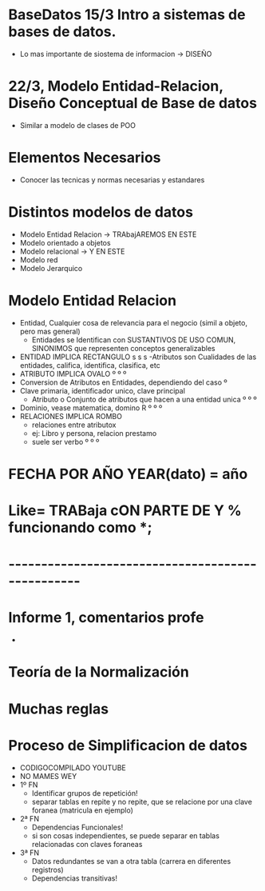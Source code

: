 # BaseDatos 15/3 Intro a sistemas de bases de datos.

- Lo mas importante de siostema de informacion -> DISEÑO
# 22/3, Modelo Entidad-Relacion, Diseño Conceptual de Base de datos
- Similar a modelo de clases de POO
# Elementos Necesarios
- Conocer las tecnicas y normas necesarias y estandares
# Distintos modelos de datos
 - Modelo Entidad Relacion -> TRAbajAREMOS EN ESTE
 - Modelo orientado a objetos
 - Modelo relacional -> Y EN ESTE
 - Modelo red
 - Modelo Jerarquico
# Modelo Entidad Relacion
 
 - Entidad, Cualquier cosa de relevancia para el negocio (simil a objeto, pero mas general)
   - Entidades se Identifican con SUSTANTIVOS DE USO COMUN, SINONIMOS que representen conceptos generalizables
 - ENTIDAD IMPLICA RECTANGULO
 s
 s
 s
 -Atributos son Cualidades de las entidades, califica, identifica, clasifica, etc
 - ATRIBUTO IMPLICA OVALO
 º
 º
 º
- Conversion de Atributos en Entidades, dependiendo del caso
º
- Clave primaria, identificador unico, clave principal
  - Atributo o Conjunto de atributos que hacen a una entidad unica
º
º
º
- Dominio, vease matematica, domino R
º
º
º
- RELACIONES IMPLICA ROMBO
  - relaciones entre atributox
  - ej: Libro y persona, relacion prestamo
  - suele ser verbo
º
º
º
# FECHA POR AÑO YEAR(dato) = año

# Like= TRABaja cON PARTE DE Y % funcionando como *;




# -------------------------------------------------

# Informe 1, comentarios profe
 - 
 
 
# Teoría de la Normalización
# Muchas reglas
# Proceso de Simplificacion de datos
- CODIGOCOMPILADO YOUTUBE
- NO MAMES WEY
- 1º FN
  - Identificar grupos de repetición!
  - separar tablas en repite y no repite, que se relacione por una clave foranea (matricula en ejemplo)
- 2ª FN
  - Dependencias Funcionales!
  - si son cosas independientes, se puede separar en tablas relacionadas con claves foraneas
- 3ª FN
  - Datos redundantes se van a otra tabla (carrera en diferentes registros)
  - Dependencias transitivas!
  
